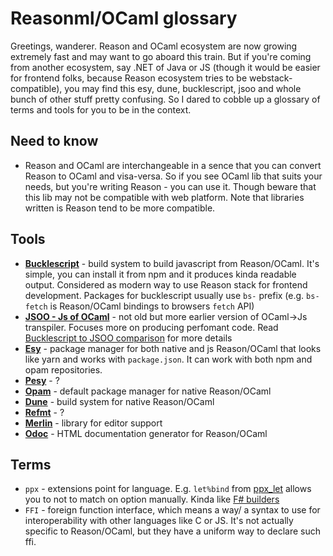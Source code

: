 # Reasonml/OCaml glossary

Greetings, wanderer. Reason and OCaml ecosystem are now growing extremely fast and may want to go aboard this train. But if you're coming from another ecosystem, say .NET of Java or JS (though it would be easier for frontend folks, because Reason ecosystem tries to be webstack-compatible), you may find this esy, dune, bucklescript, jsoo and whole bunch of other stuff pretty confusing. So I dared to cobble up a glossary of terms and tools for you to be in the context.

## Need to know

* Reason and OCaml are interchangeable in a sence that you can convert Reason to OCaml and visa-versa. So if you see OCaml lib that suits your needs, but you're writing Reason - you can use it. Though beware that this lib may not be compatible with web platform.  Note that libraries written is Reason tend to be more compatible.

## Tools

* [**Bucklescript**](https://bucklescript.github.io/) - build system to build javascript from Reason/OCaml. It's simple, you can install it from npm and it produces kinda readable output. Considered as modern way to use Reason stack for frontend development. Packages for bucklescript usually use `bs-` prefix (e.g. `bs-fetch` is Reason/OCaml bindings to browsers `fetch` API)
* [**JSOO - Js of OCaml**](https://github.com/ocsigen/js_of_ocaml) - not old but more earlier version of OCaml->Js transpiler. Focuses more on producing perfomant code. Read [Bucklescript to JSOO comparison](https://bucklescript.github.io/docs/en/comparison-to-jsoo) for more details
* [**Esy**](https://esy.sh/) - package manager for both native and js Reason/OCaml that looks like yarn and works with `package.json`. It can work with both npm and opam repositories.
* [**Pesy**](https://github.com/esy/pesy) - ?
* [**Opam**](https://opam.ocaml.org/) - default package manager for native Reason/OCaml
* [**Dune**](https://github.com/ocaml/dune) - build system for native Reason/OCaml
* [**Refmt**](https://github.com/polydawn/refmt) - ?
* [**Merlin**](https://github.com/ocaml/merlin) - library for editor support
* [**Odoc**](https://www.reason-association.org/projects/odoc/) - HTML documentation generator for Reason/OCaml

## Terms

* `ppx` - extensions point for language. E.g. `let%bind` from [ppx_let](https://github.com/janestreet/ppx_let) allows you to not to match on option manually. Kinda like [F# builders](https://docs.microsoft.com/en-us/dotnet/fsharp/language-reference/computation-expressions)
* `FFI` - foreign function interface, which means a way/ a syntax to use for interoperability with other languages like C or JS. It's not actually specific to Reason/OCaml, but they have a uniform way to declare such ffi.
